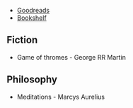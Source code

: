 - [Goodreads](https://www.goodreads.com/user/show/15431102-travis-cahill)
- [Bookshelf](https://link.bookshelfapp.info/sxyzpN0tgw)

## Fiction
- Game of thromes - George RR Martin 

## Philosophy 
- Meditations - Marcys Aurelius 
